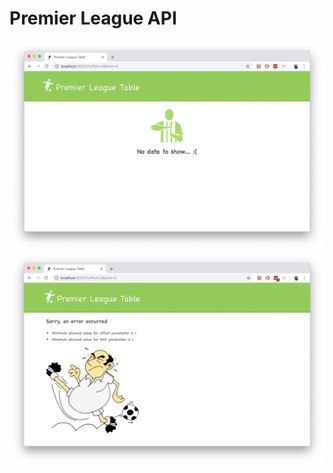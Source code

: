 # Premier League API

![no-data](doc/empty.png?raw=true "No data")
![error-page](doc/error_page.png?raw=true "Error page")
